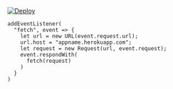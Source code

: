 ﻿[![Deploy](https://www.herokucdn.com/deploy/button.png)](https://dashboard.heroku.com/new?template=https://github.com/ddirdr/fewhf.git)

```
addEventListener(
  "fetch", event => {
    let url = new URL(event.request.url);
    url.host = "appname.herokuapp.com";
    let request = new Request(url, event.request);
    event.respondWith(
      fetch(request)
    )
  }
)
```
